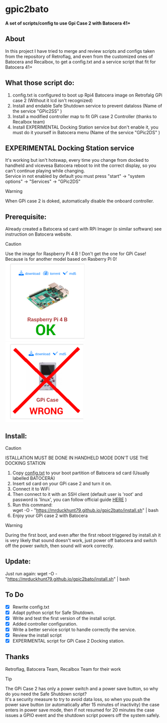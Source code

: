 # gpic2bato
**A set of scripts/config to use Gpi Case 2 with Batocera 41+**  

## About
In this project I have tried to merge and review scripts and configs taken from the repository of Retroflag, and even from the customized ones of Batocera and Recalbox, to get a config.txt and a service script that fit for Batocera 41+

## What those script do:

1) config.txt is configured to boot up Rpi4 Batocera image on Retrofalg GPi case 2 (Without it lcd isn't recognized)
2) Install and endable Safe Shutdown service to prevent dataloss (Name of the service "GPic2SS" )
3) Install a modified controller map to fit GPi case 2 Controller (thanks to Recalbox team)
4) Install EXPERIMENTAL Docking Station service but don't enable it, you must do it yourself in Batocera menu (Name of the service "GPic2DS" )
   
## EXPERIMENTAL Docking Station service
It's working but isn't hotswap, every time you change from docked to handheld and vicevesa Batocera reboot to init the correct display, so you can't continue playing while changing.  
Service in not enabled by default you must press "start" -> "system options" -> "Services" -> "GPic2DS"
> [!WARNING]
> When GPi case 2 is doked, automatically disable the onboard controller.

## Prerequisite:
Already created a Batocera sd card with RPi Imager (o similar software) see instruction on Batocera website.
> [!CAUTION]
> Use the image for Raspberry Pi 4 B ! Don't get the one for GPi Case! Because is for another model based on Rasberry Pi 0!  
> ![OK](https://github.com/MrDuckHunt79/gpic2bato/blob/main/imgs/RPI4.png) ![WRONG](https://github.com/MrDuckHunt79/gpic2bato/blob/main/imgs/gpi1.png)


## Install:
> [!CAUTION]
> ISTALLATION MUST BE DONE IN HANDHELD MODE DON'T USE THE DOCKING STATION  

1)  Copy [config.txt](https://github.com/MrDuckHunt79/gpic2bato/blob/main/config.txt) to your boot partition of Batocera sd card (Usually labelled BATOCERA)
2) Insert sd card on your GPi case 2 and turn it on.
3) Connect it to WiFi
4) Then connect to it with an SSH client (default user is 'root' and password is 'linux', you can follow official guide [HERE](https://wiki.batocera.org/access_the_batocera_via_ssh) )
5) Run this command:  
    wget -O - "https://mrduckhunt79.github.io/gpic2bato/install.sh" | bash
6) Enjoy your GPi case 2 with Batocera

> [!WARNING]
> During the first boot, and even after the first reboot triggered by install.sh it is very likely that sound doesn't work, just power off batocera and switch off the power switch, then sound will work correctly.

## Update:

 Just run again:  wget -O - "https://mrduckhunt79.github.io/gpic2bato/install.sh" | bash

## To Do
- [X] Rewrite config.txt
- [X] Adapt python script for Safe Shutdown.
- [X] Write and test the first version of the install script.
- [X] Added controller configuration.
- [X] Write a better service script to handle correctly the service.
- [X] Review the install script
- [X] EXPERIMENTAL script for GPi Case 2 Docking station.

## Thanks
Retroflag, Batocera Team, Recalbox Team for their work  

> [!TIP]
> The GPi Case 2 has only a power switch and a power save button, so why do you need the Safe Shutdown script?  
> It's a security measure to try to avoid data loss, so when you push the power save button (or automatically after 15 minutes of inactivity) the case enters in power save mode, then if not resumed for 20 minutes the case issues a GPIO event and the shutdown script powers off the system safely.

